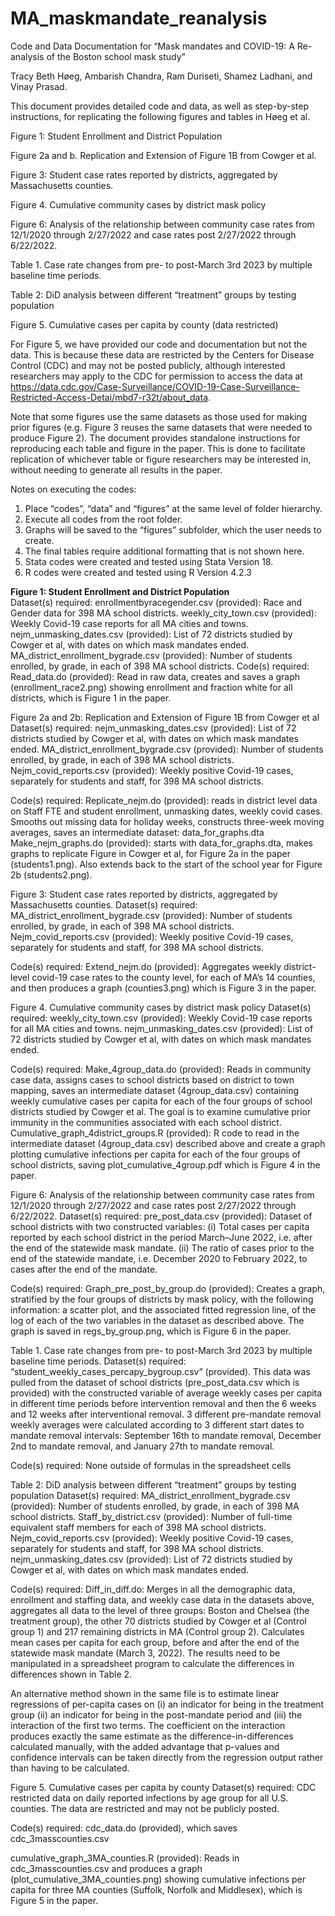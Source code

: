 # MA_maskmandate_reanalysis

Code and Data Documentation for “Mask mandates and COVID-19: A Re-analysis of the Boston school mask study”

Tracy Beth Høeg, Ambarish Chandra, Ram Duriseti, Shamez Ladhani, and Vinay Prasad.

This document provides detailed code and data, as well as step-by-step instructions, for replicating the following figures and tables in Høeg et al.

Figure 1: Student Enrollment and District Population  

Figure 2a and b. Replication and Extension of Figure 1B from Cowger et al.  

Figure 3: Student case rates reported by districts, aggregated by Massachusetts counties.  

Figure 4. Cumulative community cases by district mask policy  

Figure 6: Analysis of the relationship between community case rates from 12/1/2020 through 2/27/2022 and case rates post 2/27/2022 through 6/22/2022.  

Table 1. Case rate changes from pre- to post-March 3rd 2023 by multiple baseline time periods.  

Table 2: DiD analysis between different “treatment” groups by testing population  

Figure 5. Cumulative cases per capita by county (data restricted)  


For Figure 5, we have provided our code and documentation but not the data. This is because these data are restricted by the Centers for Disease Control (CDC) and may not be posted publicly, although interested researchers may apply to the CDC for permission to access the data at https://data.cdc.gov/Case-Surveillance/COVID-19-Case-Surveillance-Restricted-Access-Detai/mbd7-r32t/about_data.

Note that some figures use the same datasets as those used for making prior figures (e.g. Figure 3 reuses the same datasets that were needed to produce Figure 2). The document provides standalone instructions for reproducing each table and figure in the paper. This is done to facilitate replication of whichever table or figure researchers may be interested in, without needing to generate all results in the paper.

Notes on executing the codes:
1. Place “codes”, “data” and “figures” at the same level of folder hierarchy.  
2. Execute all codes from the root folder.  
3. Graphs will be saved to the “figures” subfolder, which the user needs to create.  
4. The final tables require additional formatting that is not shown here.  
5. Stata codes were created and tested using Stata Version 18.  
6. R codes were created and tested using R Version 4.2.3  

**Figure 1: Student Enrollment and District Population**  
Dataset(s) required: 
enrollmentbyracegender.csv (provided): Race and Gender data for 398 MA school districts.
weekly_city_town.csv (provided): Weekly Covid-19 case reports for all MA cities and towns.
nejm_unmasking_dates.csv (provided): List of 72 districts studied by Cowger et al, with dates on which mask mandates ended.
MA_district_enrollment_bygrade.csv (provided): Number of students enrolled, by grade, in each of 398 MA school districts.
Code(s) required:
Read_data.do (provided): Read in raw data, creates and saves a graph (enrollment_race2.png) showing enrollment and fraction white for all districts, which is Figure 1 in the paper.

Figure 2a and 2b: Replication and Extension of Figure 1B from Cowger et al
Dataset(s) required: 
nejm_unmasking_dates.csv (provided): List of 72 districts studied by Cowger et al, with dates on which mask mandates ended.
MA_district_enrollment_bygrade.csv (provided): Number of students enrolled, by grade, in each of 398 MA school districts.
Nejm_covid_reports.csv (provided): Weekly positive Covid-19 cases, separately for students and staff, for 398 MA school districts.

Code(s) required:
Replicate_nejm.do (provided): reads in district level data on Staff FTE and student enrollment, unmasking dates, weekly covid cases. Smooths out missing data for holiday weeks, constructs three-week moving averages, saves an intermediate dataset: data_for_graphs.dta
Make_nejm_graphs.do (provided): starts with data_for_graphs.dta, makes graphs to replicate Figure in Cowger et al, for Figure 2a in the paper (students1.png). Also extends back to the start of the school year for Figure 2b (students2.png).

Figure 3: Student case rates reported by districts, aggregated by Massachusetts counties.
Dataset(s) required:
MA_district_enrollment_bygrade.csv (provided): Number of students enrolled, by grade, in each of 398 MA school districts.
Nejm_covid_reports.csv (provided): Weekly positive Covid-19 cases, separately for students and staff, for 398 MA school districts.

Code(s) required:
Extend_nejm.do (provided): Aggregates weekly district-level covid-19 case rates to the county level, for each of MA’s 14 counties, and then produces a graph (counties3.png) which is Figure 3 in the paper.


Figure 4. Cumulative community cases by district mask policy
Dataset(s) required:
weekly_city_town.csv (provided): Weekly Covid-19 case reports for all MA cities and towns.
nejm_unmasking_dates.csv (provided): List of 72 districts studied by Cowger et al, with dates on which mask mandates ended.

Code(s) required:
Make_4group_data.do (provided): Reads in community case data, assigns cases to school districts based on district to town mapping, saves an intermediate dataset (4group_data.csv) containing weekly cumulative cases per capita for each of the four groups of school districts studied by Cowger et al. The goal is to examine cumulative prior immunity in the communities associated with each school district.
Cumulative_graph_4district_groups.R (provided): R code to read in the intermediate dataset (4group_data.csv) described above and create a graph plotting cumulative infections per capita for each of the four groups of school districts, saving plot_cumulative_4group.pdf which is Figure 4 in the paper.

Figure 6: Analysis of the relationship between community case rates from 12/1/2020 through 2/27/2022 and case rates post 2/27/2022 through 6/22/2022.
Dataset(s) required:
pre_post_data.csv (provided): Dataset of school districts with two constructed variables: (i) Total cases per capita reported by each school district in the period March–June 2022, i.e. after the end of the statewide mask mandate. (ii) The ratio of cases prior to the end of the statewide mandate, i.e. December 2020 to February 2022, to cases after the end of the mandate. 

Code(s) required:
Graph_pre_post_by_group.do (provided): Creates a graph, stratified by the four groups of districts by mask policy, with the following information: a scatter plot, and the associated fitted regression line, of the log of each of the two variables in the dataset as described above. The graph is saved in regs_by_group.png, which is Figure 6 in the paper.

Table 1. Case rate changes from pre- to post-March 3rd 2023 by multiple baseline time periods.
Dataset(s) required:
“student_weekly_cases_percapy_bygroup.csv” (provided). This data was pulled from the dataset of school districts (pre_post_data.csv which is provided) with the constructed variable of average weekly cases per capita in different time periods before intervention removal and then the 6 weeks and 12 weeks after interventional removal. 3 different pre-mandate removal weekly averages were calculated according to 3 different start dates to mandate removal intervals: September 16th to mandate removal, December 2nd to mandate removal, and January 27th to mandate removal.

Code(s) required: None outside of formulas in the spreadsheet cells

Table 2: DiD analysis between different “treatment” groups by testing population
Dataset(s) required:
MA_district_enrollment_bygrade.csv (provided): Number of students enrolled, by grade, in each of 398 MA school districts.
Staff_by_district.csv (provided): Number of full-time equivalent staff members for each of 398 MA school districts.
Nejm_covid_reports.csv (provided): Weekly positive Covid-19 cases, separately for students and staff, for 398 MA school districts.
nejm_unmasking_dates.csv (provided): List of 72 districts studied by Cowger et al, with dates on which mask mandates ended.

Code(s) required:
Diff_in_diff.do: Merges in all the demographic data, enrollment and staffing data, and weekly case data in the datasets above, aggregates all data to the level of three groups: Boston and Chelsea (the treatment group), the other 70 districts studied by Cowger et al (Control group 1) and 217 remaining districts in MA (Control group 2). Calculates mean cases per capita for each group, before and after the end of the statewide mask mandate (March 3, 2022). The results need to be manipulated in a spreadsheet program to calculate the differences in differences shown in Table 2.

An alternative method shown in the same file is to estimate linear regressions of per-capita cases on (i) an indicator for being in the treatment group (ii) an indicator for being in the post-mandate period and (iii) the interaction of the first two terms. The coefficient on the interaction produces exactly the same estimate as the difference-in-differences calculated manually, with the added advantage that p-values and confidence intervals can be taken directly from the regression output rather than having to be calculated.

Figure 5. Cumulative cases per capita by county
Dataset(s) required:
CDC restricted data on daily reported infections by age group for all U.S. counties. The data are restricted and may not be publicly posted.

Code(s) required:
cdc_data.do (provided), which saves cdc_3masscounties.csv

cumulative_graph_3MA_counties.R (provided): Reads in cdc_3masscounties.csv and produces a graph (plot_cumulative_3MA_counties.png) showing cumulative infections per capita for three MA counties (Suffolk, Norfolk and Middlesex), which is Figure 5 in the paper.


